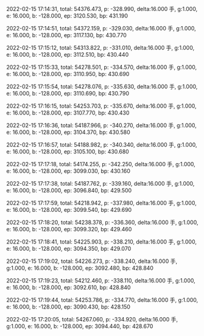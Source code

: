 2022-02-15 17:14:31, total: 54376.473, p: -328.990, delta:16.000 手, g:1.000, e: 16.000, b: -128.000, ep: 3120.530, bp: 431.190

2022-02-15 17:14:51, total: 54372.159, p: -329.030, delta:16.000 手, g:1.000, e: 16.000, b: -128.000, ep: 3117.130, bp: 430.770

2022-02-15 17:15:12, total: 54313.822, p: -331.010, delta:16.000 手, g:1.000, e: 16.000, b: -128.000, ep: 3112.510, bp: 430.440

2022-02-15 17:15:33, total: 54278.501, p: -334.570, delta:16.000 手, g:1.000, e: 16.000, b: -128.000, ep: 3110.950, bp: 430.690

2022-02-15 17:15:54, total: 54278.076, p: -335.630, delta:16.000 手, g:1.000, e: 16.000, b: -128.000, ep: 3110.690, bp: 430.790

2022-02-15 17:16:15, total: 54253.703, p: -335.670, delta:16.000 手, g:1.000, e: 16.000, b: -128.000, ep: 3107.770, bp: 430.430

2022-02-15 17:16:36, total: 54187.966, p: -340.270, delta:16.000 手, g:1.000, e: 16.000, b: -128.000, ep: 3104.370, bp: 430.580

2022-02-15 17:16:57, total: 54188.982, p: -340.340, delta:16.000 手, g:1.000, e: 16.000, b: -128.000, ep: 3105.100, bp: 430.680

2022-02-15 17:17:18, total: 54174.255, p: -342.250, delta:16.000 手, g:1.000, e: 16.000, b: -128.000, ep: 3099.030, bp: 430.160

2022-02-15 17:17:38, total: 54187.762, p: -339.160, delta:16.000 手, g:1.000, e: 16.000, b: -128.000, ep: 3096.840, bp: 429.500

2022-02-15 17:17:59, total: 54218.942, p: -337.980, delta:16.000 手, g:1.000, e: 16.000, b: -128.000, ep: 3099.540, bp: 429.690

2022-02-15 17:18:20, total: 54238.378, p: -336.360, delta:16.000 手, g:1.000, e: 16.000, b: -128.000, ep: 3099.320, bp: 429.460

2022-02-15 17:18:41, total: 54225.903, p: -338.210, delta:16.000 手, g:1.000, e: 16.000, b: -128.000, ep: 3094.350, bp: 429.070

2022-02-15 17:19:02, total: 54226.273, p: -338.240, delta:16.000 手, g:1.000, e: 16.000, b: -128.000, ep: 3092.480, bp: 428.840

2022-02-15 17:19:23, total: 54212.460, p: -338.110, delta:16.000 手, g:1.000, e: 16.000, b: -128.000, ep: 3092.610, bp: 428.840

2022-02-15 17:19:44, total: 54253.786, p: -334.770, delta:16.000 手, g:1.000, e: 16.000, b: -128.000, ep: 3090.430, bp: 428.150

2022-02-15 17:20:05, total: 54267.060, p: -334.920, delta:16.000 手, g:1.000, e: 16.000, b: -128.000, ep: 3094.440, bp: 428.670